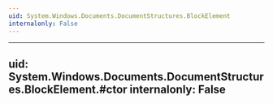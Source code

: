 ```yaml
---
uid: System.Windows.Documents.DocumentStructures.BlockElement
internalonly: False
---
```


---
uid: System.Windows.Documents.DocumentStructures.BlockElement.#ctor
internalonly: False
---
